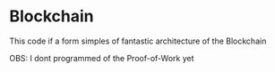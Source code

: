 <h1>Blockchain</h1>

<p>This code if a form simples of fantastic architecture of the Blockchain </p>
<p>OBS: I dont programmed of the Proof-of-Work yet</p>
